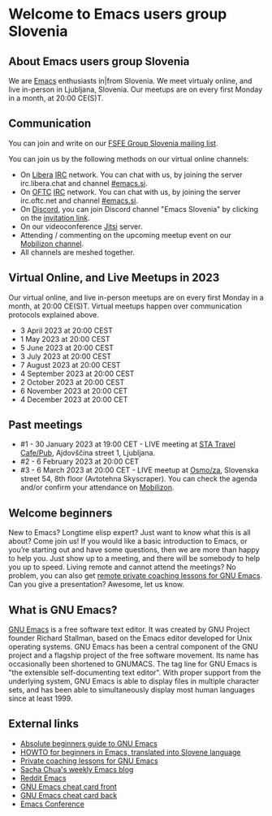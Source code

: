 # Welcome to Emacs users group Slovenia

## About Emacs users group Slovenia
We are [Emacs](https://en.wikipedia.org/wiki/Emacs) enthusiasts in|from Slovenia. We meet virtualy online, and live in-person in Ljubljana, Slovenia. Our meetups are on every first Monday in a month, at 20:00 CE(S)T.

## Communication
You can join and write on our [FSFE Group Slovenia mailing list](https://lists.fsfe.org/mailman/listinfo/fsfe-si).

You can join us by the following methods on our virtual online channels:
* On [Libera](https://www.libera.chat) [IRC](https://en.wikipedia.org/wiki/Internet_Relay_Chat) network. You can chat with us, by joining the server irc.libera.chat and channel [#emacs.si](https://web.libera.chat/#emacs.si).
* On [OFTC](https://www.oftc.net) [IRC](https://en.wikipedia.org/wiki/Internet_Relay_Chat) network. You can chat with us, by joining the server irc.oftc.net and channel [#emacs.si](https://webchat.oftc.net).
* On [Discord](https://discord.com), you can join Discord channel "Emacs Slovenia" by clicking on the [invitation link](https://discord.gg/7EQfMQnbsG).
* On our videoconference [Jitsi]( https://vidra.radiostudent.si/emacs) server.
* Attending / commenting on the upcoming meetup event on our [Mobilizon channel](https://dogodki.kompot.si/@emacssi).
* All channels are meshed together.

## Virtual Online, and Live Meetups in 2023
Our virtual online, and live in-person meetups are on every first Monday in a month, at 20:00 CE(S)T. Virtual meetups happen over communication protocols explained above.

* 3 April 2023 at 20:00 CEST
* 1 May 2023 at 20:00 CEST
* 5 June 2023 at 20:00 CEST
* 3 July 2023 at 20:00 CEST
* 7 August 2023 at 20:00 CEST
* 4 September 2023 at 20:00 CEST
* 2 October 2023 at 20:00 CEST
* 6 November 2023 at 20:00 CET
* 4 December 2023 at 20:00 CET

## Past meetings
* #1 - 30 January 2023 at 19:00 CET - LIVE meeting at [STA Travel Cafe/Pub](https://dogodki.kompot.si/events/d8cc520f-e3ba-4408-8852-556e5270bc43), Ajdovščina street 1, Ljubljana. 
* #2 - 6 February 2023 at 20:00 CET
* #3 - 6 March 2023 at 20:00 CET - LIVE meetup at [Osmo/za](https://www.osmoza.si/), Slovenska street 54, 8th floor (Avtotehna Skyscraper). You can check the agenda and/or confirm your attendance on [Mobilizon](https://dogodki.kompot.si/events/c5630087-b9ec-4f48-9bb1-2ba337c1850f).

## Welcome beginners
New to Emacs? Longtime elisp expert? Just want to know what this is all about? Come join us! If you would like a basic introduction to Emacs, or you’re starting out and have some questions, then we are more than happy to help you. Just show up to a meeting, and there will be somebody to help you up to speed. Living remote and cannot attend the meetings? No problem, you can also get [remote private coaching lessons for GNU Emacs](https://protesilaos.com/coach/). Can you give a presentation? Awesome, let us know.

## What is GNU Emacs?
[GNU Emacs](https://www.gnu.org/software/emacs/) is a free software text editor. It was created by GNU Project founder Richard Stallman, based on the Emacs editor developed for Unix operating systems. GNU Emacs has been a central component of the GNU project and a flagship project of the free software movement. Its name has occasionally been shortened to GNUMACS. The tag line for GNU Emacs is "the extensible self-documenting text editor". With proper support from the underlying system, GNU Emacs is able to display files in multiple character sets, and has been able to simultaneously display most human languages since at least 1999.

## External links
* [Absolute beginners guide to GNU Emacs](http://www.jesshamrick.com/2012/09/10/absolute-beginners-guide-to-emacs/)
* [HOWTO for beginners in Emacs, translated into Slovene language](https://www.ibiblio.org/pub/Linux/docs/HOWTO/translations/sl/pdf/Emacs-Beginner-HOWTO-sl.pdf)
* [Private coaching lessons for GNU Emacs](https://protesilaos.com/coach/)
* [Sacha Chua's weekly Emacs blog](https://sachachua.com/blog)
* [Reddit Emacs](https://www.reddit.com/r/emacs/)
* [GNU Emacs cheat card front](https://emacs-berlin.org/cheat_card_front.svg)
* [GNU Emacs cheat card back](https://emacs-berlin.org/cheat_card_back.svg)
* [Emacs Conference](https://emacsconf.org/)
